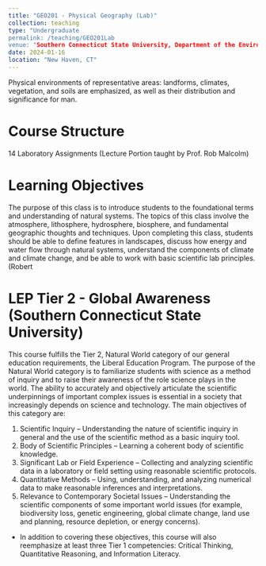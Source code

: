 ```yaml
---
title: "GEO201 - Physical Geography (Lab)"
collection: teaching
type: "Undergraduate
permalink: /teaching/GEO201Lab
venue: "Southern Connecticut State University, Department of the Environment, Geography, and Marine Studies"
date: 2024-01-16
location: "New Haven, CT"
---
```


Physical environments of representative areas: landforms, climates, vegetation, and soils are emphasized, as well as their distribution and significance for man.


Course Structure
======
14 Laboratory Assignments
(Lecture Portion taught by Prof. Rob Malcolm)


Learning Objectives
======
The purpose of this class is to introduce students to the foundational terms and understanding of natural systems.  The topics of this class involve the atmosphere, lithosphere, hydrosphere, biosphere, and fundamental geographic thoughts and techniques.  Upon completing this class, students should be able to define features in landscapes, discuss how energy and water flow through natural systems, understand the components of climate and climate change, and be able to work with basic scientific lab principles. (Robert


LEP Tier 2 - Global Awareness (Southern Connecticut State University)
======
This course fulfills the Tier 2, Natural World category of our general education requirements, the Liberal Education Program. The purpose of the Natural World category is to familiarize students with science as a method of inquiry and to raise their awareness of the role science plays in the world. The ability to accurately and objectively articulate the scientific underpinnings of important complex issues is essential in a society that increasingly depends on science and technology.
The main objectives of this category are:
1. Scientific Inquiry – Understanding the nature of scientific inquiry in general and the use of the scientific method as a basic inquiry tool.
2. Body of Scientific Principles – Learning a coherent body of scientific knowledge.
3. Significant Lab or Field Experience – Collecting and analyzing scientific data in a laboratory or field setting using reasonable scientific protocols.
4. Quantitative Methods – Using, understanding, and analyzing numerical data to make reasonable inferences and interpretations.
5. Relevance to Contemporary Societal Issues – Understanding the scientific components of some important world issues (for example, biodiversity loss, genetic engineering, global climate change, land use and planning, resource depletion, or energy concerns).

- In addition to covering these objectives, this course will also reemphasize at least three Tier 1 competencies: Critical Thinking, Quantitative Reasoning, and Information Literacy.  


